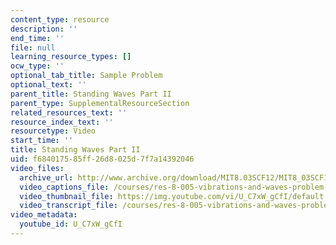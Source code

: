 ```yaml
---
content_type: resource
description: ''
end_time: ''
file: null
learning_resource_types: []
ocw_type: ''
optional_tab_title: Sample Problem
optional_text: ''
parent_title: Standing Waves Part II
parent_type: SupplementalResourceSection
related_resources_text: ''
resource_index_text: ''
resourcetype: Video
start_time: ''
title: Standing Waves Part II
uid: f6840175-85ff-26d8-025d-7f7a14392046
video_files:
  archive_url: http://www.archive.org/download/MIT8.03SCF12/MIT8_03SCF12_ses07_300k.mp4
  video_captions_file: /courses/res-8-005-vibrations-and-waves-problem-solving-fall-2012/d5c73e0449fb5ebaa0a15e09320995f3_U_C7xW_gCfI.vtt
  video_thumbnail_file: https://img.youtube.com/vi/U_C7xW_gCfI/default.jpg
  video_transcript_file: /courses/res-8-005-vibrations-and-waves-problem-solving-fall-2012/9a561fb612d662e5a7d8981927adbd42_U_C7xW_gCfI.pdf
video_metadata:
  youtube_id: U_C7xW_gCfI
---
```


